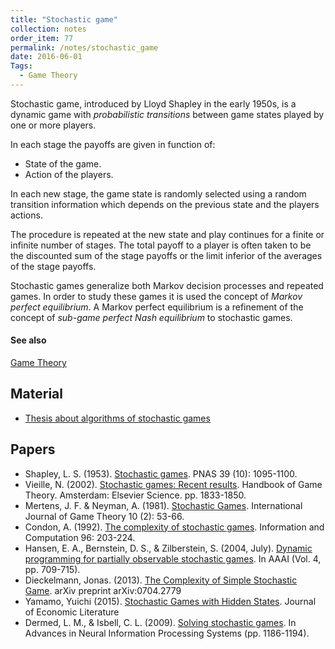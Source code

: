 ```yaml
---
title: "Stochastic game"
collection: notes
order_item: 77
permalink: /notes/stochastic_game
date: 2016-06-01
Tags:
  - Game Theory
---
```


Stochastic game, introduced by Lloyd Shapley in the early 1950s, is a dynamic game with *probabilistic transitions* between game states played by one or more players. 

In each stage the payoffs are given in function of:
* State of the game.
* Action of the players.

In each new stage, the game state is randomly selected using a random transition information which depends on the previous state and the players actions.

The procedure is repeated at the new state and play continues for a finite or infinite number of stages. The total payoff to a player is often taken to be the discounted sum of the stage payoffs or the limit inferior of the averages of the stage payoffs.

Stochastic games generalize both Markov decision processes and repeated games. In order to study these games it is used the concept of *Markov perfect equilibrium*. A Markov perfect equilibrium is a refinement of the concept of *sub-game perfect Nash equilibrium* to stochastic games.


#### See also
[Game Theory](/notes/game_theory)


## Material
* [Thesis about algorithms of stochastic games](http://scholarcommons.usf.edu/cgi/viewcontent.cgi?article=1062&context=etd)


## Papers
* Shapley, L. S. (1953). [Stochastic games](http://www.pnas.org/content/39/10/1095). PNAS 39 (10): 1095-1100.
* Vieille, N. (2002). [Stochastic games: Recent results](https://halshs.archives-ouvertes.fr/docs/00/24/29/96/PDF/2005-06-09-960.pdf). Handbook of Game Theory. Amsterdam: Elsevier Science. pp. 1833-1850.
* Mertens, J. F. & Neyman, A. (1981). [Stochastic Games](). International Journal of Game Theory 10 (2): 53-66.
* Condon, A. (1992). [The complexity of stochastic games](http://www.sciencedirect.com/science/article/pii/089054019290048K). Information and Computation 96: 203-224.
* Hansen, E. A., Bernstein, D. S., & Zilberstein, S. (2004, July). [Dynamic programming for partially observable stochastic games](http://www.aaai.org/Papers/AAAI/2004/AAAI04-112.pdf). In AAAI (Vol. 4, pp. 709-715).
* Dieckelmann, Jonas. (2013). [The Complexity of Simple Stochastic Game](http://arxiv.org/pdf/0704.2779.pdf). arXiv preprint arXiv:0704.2779
* Yamamo, Yuichi (2015). [Stochastic Games with Hidden States](https://economics.sas.upenn.edu/pier/working-paper/2015/stochastic-games-hidden-states). Journal of Economic Literature
* Dermed, L. M., & Isbell, C. L. (2009). [Solving stochastic games](http://www.cc.gatech.edu/~isbell/papers/NIPS2009_1185.pdf). In Advances in Neural Information Processing Systems (pp. 1186-1194).




